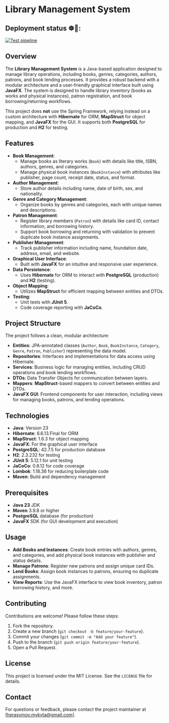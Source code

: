 # Library Management System

## Deployment status ☸️🚀:

[![Test pipeline](https://github.com/Abrohamovich/library/actions/workflows/test-pipeline.yaml)](https://github.com/abrohamovich/library/actions/workflows/test-pipeline.yaml)

## Overview

The **Library Management System** is a Java-based application designed to manage library operations, including books,
genres, categories, authors, patrons, and book lending processes. It provides a robust backend with a modular
architecture and a user-friendly graphical interface built using **JavaFX**. The system is designed to handle library
inventory (books as works and physical instances), patron registration, and book borrowing/returning workflows.

This project does **not** use the Spring Framework, relying instead on a custom architecture with **Hibernate** for ORM,
**MapStruct** for object mapping, and **JavaFX** for the GUI. It supports both **PostgreSQL** for production and **H2**
for testing.

## Features

- **Book Management**:
    - Manage books as literary works (`Book`) with details like title, ISBN, authors, genres, and categories.
    - Manage physical book instances (`BookInstance`) with attributes like publisher, page count, receipt date, status,
      and format.
- **Author Management**:
    - Store author details including name, date of birth, sex, and nationality.
- **Genre and Category Management**:
    - Organize books by genres and categories, each with unique names and descriptions.
- **Patron Management**:
    - Register library members (`Patron`) with details like card ID, contact information, and borrowing history.
    - Support book borrowing and returning with validation to prevent duplicate book instance assignments.
- **Publisher Management**:
    - Track publisher information including name, foundation date, address, email, and website.
- **Graphical User Interface**:
    - Built with **JavaFX** for an intuitive and responsive user experience.
- **Data Persistence**:
    - Uses **Hibernate** for ORM to interact with **PostgreSQL** (production) and **H2** (testing).
- **Object Mapping**:
    - Utilizes **MapStruct** for efficient mapping between entities and DTOs.
- **Testing**:
    - Unit tests with **JUnit 5**.
    - Code coverage reporting with **JaCoCo**.

## Project Structure

The project follows a clean, modular architecture:

- **Entities**: JPA-annotated classes (`Author`, `Book`, `BookInstance`, `Category`, `Genre`, `Patron`, `Publisher`)
  representing the data model.
- **Repositories**: Interfaces and implementations for data access using Hibernate.
- **Services**: Business logic for managing entities, including CRUD operations and book lending workflows.
- **DTOs**: Data Transfer Objects for communication between layers.
- **Mappers**: **MapStruct**-based mappers to convert between entities and DTOs.
- **JavaFX GUI**: Frontend components for user interaction, including views for managing books, patrons, and lending
  operations.

## Technologies

- **Java**: Version 23
- **Hibernate**: 6.6.13.Final for ORM
- **MapStruct**: 1.6.3 for object mapping
- **JavaFX**: For the graphical user interface
- **PostgreSQL**: 42.7.5 for production database
- **H2**: 2.3.232 for testing
- **JUnit 5**: 5.12.1 for unit testing
- **JaCoCo**: 0.8.12 for code coverage
- **Lombok**: 1.18.36 for reducing boilerplate code
- **Maven**: Build and dependency management

## Prerequisites

- **Java 23** JDK
- **Maven** 3.9.8 or higher
- **PostgreSQL** database (for production)
- **JavaFX** SDK (for GUI development and execution)

## Usage

- **Add Books and Instances**: Create book entries with authors, genres, and categories, and add physical book instances
  with publisher and status details.
- **Manage Patrons**: Register new patrons and assign unique card IDs.
- **Lend Books**: Assign book instances to patrons, ensuring no duplicate assignments.
- **View Reports**: Use the JavaFX interface to view book inventory, patron borrowing history, and more.

## Contributing

Contributions are welcome! Please follow these steps:

1. Fork the repository.
2. Create a new branch (`git checkout -b feature/your-feature`).
3. Commit your changes (`git commit -m "Add your feature"`).
4. Push to the branch (`git push origin feature/your-feature`).
5. Open a Pull Request.

## License

This project is licensed under the MIT License. See the `LICENSE` file for details.

## Contact

For questions or feedback, please contact the project maintainer at \[herasymov.mykyta@gmail.com\].